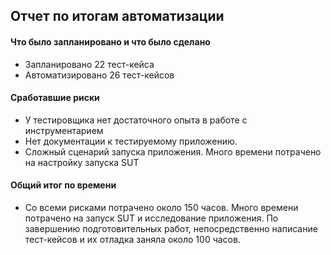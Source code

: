 ## Отчет по итогам автоматизации

#### Что было запланировано и что было сделано
* Запланировано 22 тест-кейса
* Автоматизировано 26 тест-кейсов


#### Сработавшие риски
* У тестировщика нет достаточного опыта в работе с инструментарием
* Нет документации к тестируемому приложению. 
* Сложный сценарий запуска приложения. Много времени потрачено на настройку запуска SUT

#### Общий итог по времени
* Со всеми рисками потрачено около 150 часов. Много времени потрачено на запуск SUT и исследование приложения.
  По завершению подготовительных работ, непосредственно написание тест-кейсов и их отладка заняла около 100 часов. 
